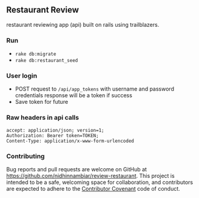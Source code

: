 
## Restaurant Review

restaurant reviewing app (api) built on rails using trailblazers. 


### Run

- `rake db:migrate`
- `rake db:restaurant_seed`

### User login
- POST request to `/api/app_tokens` with username and password credentials response will be a token if success
- Save token for future

### Raw headers in api calls
```
accept: application/json; version=1;  
Authorization: Bearer token=TOKEN;  
Content-Type: application/x-www-form-urlencoded
```

### Contributing

Bug reports and pull requests are welcome on GitHub at https://github.com/nidhinnambiar/review-restaurant. This project is intended to be a safe, welcoming space for collaboration, and contributors are expected to adhere to the [Contributor Covenant](http://contributor-covenant.org) code of conduct.
